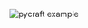 ![pycraft example](https://github.com/user-attachments/assets/e91db23b-e1dd-4d8e-8852-01662b17e570)
